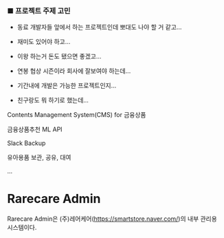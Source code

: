 ### ■ 프로젝트 주제 고민

- 동료 개발자들 앞에서 하는 프로젝트인데 뽀대도 나야 할 거 같고...

- 재미도 있어야 하고...
- 이왕 하는거 돈도 됐으면 좋겠고...
- 연봉 협상 시즌이라 회사에 잘보여야 하는데...
- 기간내에 개발은 가능한 프로젝트인지...
- 친구랑도 뭐 하기로 했는데...

Contents Management System(CMS) for 금융상품

금융상품추천 ML API

Slack Backup

유아용품 보관, 공유, 대여

...

# Rarecare Admin

Rarecare Admin은 (주)레어케어(https://smartstore.naver.com/)의 내부 관리용 시스템이다.

